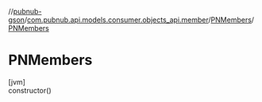 //[pubnub-gson](../../../index.md)/[com.pubnub.api.models.consumer.objects_api.member](../index.md)/[PNMembers](index.md)/[PNMembers](-p-n-members.md)

# PNMembers

[jvm]\
constructor()
